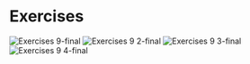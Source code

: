 # Exercises

![Exercises 9-final](https://user-images.githubusercontent.com/70604577/229875491-f86ea15b-a04f-4ccd-b253-d5dec831528f.png)
![Exercises 9 2-final](https://user-images.githubusercontent.com/70604577/229875495-a7f86dda-952b-4a03-970d-a3b96a8bcc10.png)
![Exercises 9 3-final](https://user-images.githubusercontent.com/70604577/229875499-1cb39540-f487-437d-93b1-ce93926ecc87.png)
![Exercises 9 4-final](https://user-images.githubusercontent.com/70604577/229875502-cd74a8be-25e0-49cc-ab80-70a15e77b0a9.png)